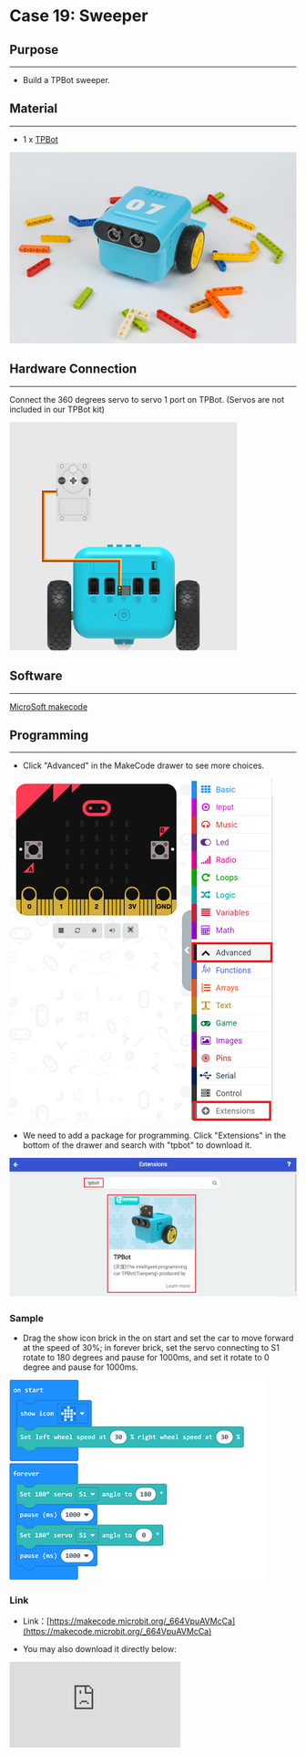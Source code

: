 # Case 19: Sweeper

## Purpose
---
- Build a TPBot sweeper.

## Material
---

- 1 x [TPBot](https://www.elecfreaks.com/tpbot.html)

![](./images/TPBot_tianpeng_case_01_01.png)

## Hardware Connection
---
Connect the 360 degrees servo to servo 1 port on TPBot. (Servos are not included in our TPBot kit)

![](./images/TPBot_tianpeng_case_19_03.png)

## Software
---
[MicroSoft makecode](https://makecode.microbit.org/#)


## Programming
---

- Click "Advanced" in the MakeCode drawer to see more choices.

![](./images/TPBot_tianpeng_case_01_02.png)

- We need to add a package for programming. Click "Extensions" in the bottom of the drawer and search with "tpbot" to download it.

![](./images/TPBot_tianpeng_case_01_03.png)

### Sample

- Drag the show icon brick in the on start and set the car to move forward at the speed of 30%; in forever brick, set the servo connecting to S1 rotate to 180 degrees and pause for 1000ms, and set it rotate to 0 degree and pause for 1000ms.

![](./images/TPBot_tianpeng_case_19_04.png)


### Link
- Link：[https://makecode.microbit.org/_664VpuAVMcCa](https://makecode.microbit.org/_664VpuAVMcCa)

- You may also download it directly below:

<div
    style={{
        position: 'relative',
        paddingBottom: '60%',
        overflow: 'hidden',
    }}
>
    <iframe
        src="https://makecode.microbit.org/_664VpuAVMcCa"
        frameborder="0"
        sandbox="allow-popups allow-forms allow-scripts allow-same-origin"
        style={{
            position: 'absolute',
            width: '100%',
            height: '100%',
        }}
    />
</div>

### Conclusion

The car move forward with the servo rotating.


## Exploration
---


## FAQ
---
Q: The car cannot move with the code in this case?
A: It might be a lack power of the battery, please add the value of the parameter for the speed of the car and test it.

##  Revelant File
---
